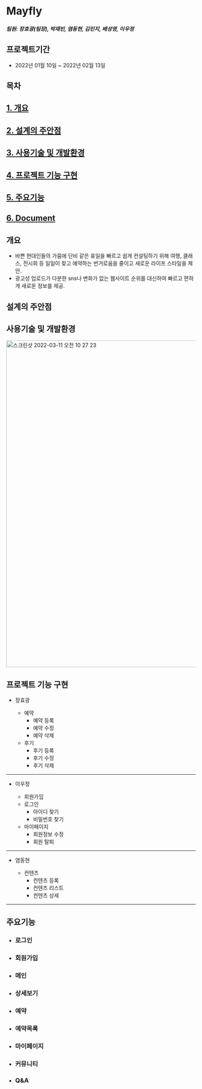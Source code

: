 
# Mayfly
##### 팀원: 장효광(팀장), 박재빈, 염동현, 김민지, 배성영, 이우정

## 프로젝트기간

- 2022년 01월 10일 ~ 2022년 02월 13일

## 목차
## [1. 개요]()
## [2. 설계의 주안점]()
## [3. 사용기술 및 개발환경]()
## [4. 프로젝트 기능 구현]()
## [5. 주요기능]()
## [6. Document]()


## 개요
- 바쁜 현대인들의 가뭄에 단비 같은 휴일을 빠르고 쉽게 컨설팅하기 위해 여행, 클래스, 전시회 등 일일이 찾고 예약하는 번거로움을 줄이고 새로운 라이프 스타일을 제안.
- 광고성 업로드가 다분한 sns나 변화가 없는 웹사이트 순위를 대신하여 빠르고 편하게 새로운 정보를 제공.

## 설계의 주안점

## 사용기술 및 개발환경

<img width="870" alt="스크린샷 2022-03-11 오전 10 27 23" src="https://user-images.githubusercontent.com/87789778/157785237-e1a9e066-3986-4238-bcb6-2e5ad6cdaa1f.png">

## 프로젝트 기능 구현
- 장효광

  - 예약
    - 예약 등록
    - 예약 수정
    - 예약 삭제
  - 후기
    - 후기 등록
    - 후기 수정
    - 후기 삭제
---
- 이우정

  - 회원가입
  - 로그인
    - 아이디 찾기
    - 비밀번호 찾기
  - 마이페이지
    - 회원정보 수정
    - 회원 탈퇴

---
- 염동현

  - 컨텐츠
    - 컨텐츠 등록
    - 컨텐츠 리스트
    - 컨텐츠 상세
  
   
---
## 주요기능

+ ### 로그인 

+ ### 회원가입 

+ ### 메인 

+ ### 상세보기 

+ ### 예약 

+ ### 예약목록

+ ### 마이페이지

+ ### 커뮤니티

+ ### Q&A 
 

